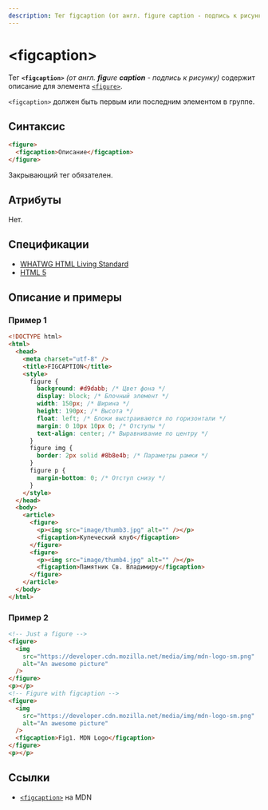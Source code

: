 ```yaml
---
description: Тег figcaption (от англ. figure caption - подпись к рисунку) содержит описание для элемента figure
---
```


# &lt;figcaption&gt;

Тег **`<figcaption>`** _(от англ. **fig**ure **caption** - подпись к рисунку)_ содержит описание для элемента [`<figure>`](figure.md).

`<figcaption>` должен быть первым или последним элементом в группе.

## Синтаксис

```html
<figure>
  <figcaption>Описание</figcaption>
</figure>
```

Закрывающий тег обязателен.

## Атрибуты

Нет.

## Спецификации

- [WHATWG HTML Living Standard](https://html.spec.whatwg.org/multipage/semantics.html#the-figcaption-element)
- [HTML 5](http://www.w3.org/TR/html5/grouping-content.html#the-figcaption-element)

## Описание и примеры

### Пример 1

```html
<!DOCTYPE html>
<html>
  <head>
    <meta charset="utf-8" />
    <title>FIGCAPTION</title>
    <style>
      figure {
        background: #d9dabb; /* Цвет фона */
        display: block; /* Блочный элемент */
        width: 150px; /* Ширина */
        height: 190px; /* Высота */
        float: left; /* Блоки выстраиваются по горизонтали */
        margin: 0 10px 10px 0; /* Отступы */
        text-align: center; /* Выравнивание по центру */
      }
      figure img {
        border: 2px solid #8b8e4b; /* Параметры рамки */
      }
      figure p {
        margin-bottom: 0; /* Отступ снизу */
      }
    </style>
  </head>
  <body>
    <article>
      <figure>
        <p><img src="image/thumb3.jpg" alt="" /></p>
        <figcaption>Купеческий клуб</figcaption>
      </figure>
      <figure>
        <p><img src="image/thumb4.jpg" alt="" /></p>
        <figcaption>Памятник Св. Владимиру</figcaption>
      </figure>
    </article>
  </body>
</html>
```

### Пример 2

```html
<!-- Just a figure -->
<figure>
  <img
    src="https://developer.cdn.mozilla.net/media/img/mdn-logo-sm.png"
    alt="An awesome picture"
  />
</figure>
<p></p>
<!-- Figure with figcaption -->
<figure>
  <img
    src="https://developer.cdn.mozilla.net/media/img/mdn-logo-sm.png"
    alt="An awesome picture"
  />
  <figcaption>Fig1. MDN Logo</figcaption>
</figure>
<p></p>
```

## Ссылки

- [`<figcaption>`](https://developer.mozilla.org/ru/docs/Web/HTML/Element/figcaption) на MDN
